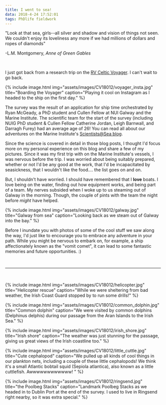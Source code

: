 ```yaml
---
title: I went to sea!
data: 2018-4-24 17:52:01
tags: PhDlife fieldwork
---
```


"Look at that sea, girls--all silver and shadow and vision of things not seen. We couldn't enjoy its loveliness any more if we had millions of dollars and ropes of diamonds" 

-L.M. Montgomery, *Anne of Green Gables*

<br>

I just got back from a research trip on the [RV Celtic Voyager][RV]. I can't wait to go back. 

{% include image.html img="assets/images/CV18012/voyager_insta.jpg" title="Boarding the Voyager" caption="Playing it cool on Instagram as I headed to the ship on the first day." %}

The survey was the result of an application for ship time orchestrated by Ryan McGeady, a PhD student and Cullen Fellow at NUI Galway and the Marine Institute. The scientific team for the start of the survey (including NUIG PhD student & Cullen Fellow Catherine Jordan, Leigh Barnwall, and Darragh Furey) had an average age of 26! You can read all about our adventures on the Marine Institute's [Scientists@Sea blog][blog].

Since the science is covered in detail in those blog posts, I thought I'd focus more on my personal experience on this blog and share a few of my pictures. Since it was my first trip with on the Marine Institute's vessels, I was nervous before the trip. I was worried about being suitably prepared, whether or not I'd be any good at the work, that I'd be incapacitated by seasickness, that I wouldn't like the food.... the list goes on and on. 

But, I shouldn't have worried. I should have remembered that I **love** boats. I love being on the water, finding out how equipment works, and being part of a team. My nerves subsided when I woke up to us steaming out of Galway in the morning. Though, the couple of pints with the team the night before *might* have helped.

{% include image.html img="assets/images/CV18012/galway.jpg" title="Galway from sea" caption="Looking back as we steam out of Galway into the bay." %}

Before I inundate you with photos of some of the cool stuff we saw along the way, I'd just like to encourage you to embrace any adventure in your path. While you might be nervous to embark on, for example, a ship affectionately known as the "vomit comet", it can lead to some fantastic memories and future opportunities. :)

<br>

****

<br>

{% include image.html img="assets/images/CV18012/helicopter.jpg" title="Helicopter rescue" caption="While we were sheltering from bad weather, the Irish Coast Guard stopped by to run some drills!" %}

{% include image.html img="assets/images/CV18012/common_dolphin.jpg" title="Common dolphin" caption="We were visited by common dolphins (Delphinus delphis) during our passage from the Aran Islands to the Irish Sea." %}

{% include image.html img="assets/images/CV18012/irish_shore.jpg" title="Irish shore" caption="The weather was just stunning for the passage, giving us great views of the Irish coastline too." %}

{% include image.html img="assets/images/CV18012/little_cuttle.jpg" title="Cute cephalopod" caption="We pulled up all kinds of cool things in our plankton nets, including a couple of these little cephalopods! We think it's a small Atlantic bobtail squid (Sepiola atlantica), also known as a little cuttlefish. Awwwwwwwwwwww! " %}

{% include image.html img="assets/images/CV18012/ringsend.jpg" title="the Poolbeg Stacks" caption="Landmark Poolbeg Stacks as we headed in to Dublin Port at the end of the survey. I used to live in Ringsend right nearby, so it was extra special." %}







[RV]: https://www.marine.ie/Home/site-area/infrastructure-facilities/research-vessels/celtic-voyager
[blog]: https://scientistsatsea.blogspot.ie/